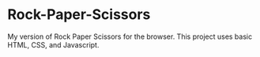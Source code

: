 # Rock-Paper-Scissors
My version of Rock Paper Scissors for the browser. This project uses basic HTML, CSS, and Javascript.
